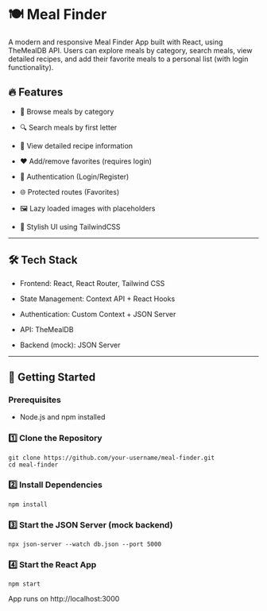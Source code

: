 # 🍽️ Meal Finder

A modern and responsive Meal Finder App built with React, using TheMealDB API.
Users can explore meals by category, search meals, view detailed recipes, and add their favorite meals to a personal list (with login functionality).

## 🔥 Features

- 🍴 Browse meals by category

- 🔍 Search meals by first letter

- 📄 View detailed recipe information

- ❤️ Add/remove favorites (requires login)

- 👤 Authentication (Login/Register)

- 🌐 Protected routes (Favorites)

- 🖼 Lazy loaded images with placeholders

- 🎨 Stylish UI using TailwindCSS

---

## 🛠️ Tech Stack

- Frontend: React, React Router, Tailwind CSS

- State Management: Context API + React Hooks

- Authentication: Custom Context + JSON Server

- API: TheMealDB

- Backend (mock): JSON Server

---

## 🚀 Getting Started

### Prerequisites

- Node.js and npm installed

### 1️⃣ Clone the Repository

```
git clone https://github.com/your-username/meal-finder.git
cd meal-finder

```

### 2️⃣ Install Dependencies

```
npm install

```

### 3️⃣ Start the JSON Server (mock backend)

```
npx json-server --watch db.json --port 5000

```

### 4️⃣ Start the React App

```
npm start

```

App runs on http://localhost:3000
